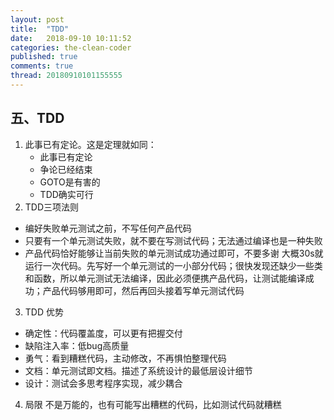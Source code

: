 ```yaml
---
layout: post
title:  "TDD"
date:   2018-09-10 10:11:52
categories: the-clean-coder
published: true
comments: true
thread: 20180910101155555
---
```

五、TDD
---

1. 此事已有定论。这是定理就如同：
    - 此事已有定论
    - 争论已经结束
    - GOTO是有害的
    - TDD确实可行
2. TDD三项法则
 - 编好失败单元测试之前，不写任何产品代码
 - 只要有一个单元测试失败，就不要在写测试代码；无法通过编译也是一种失败
 - 产品代码恰好能够让当前失败的单元测试成功通过即可，不要多谢
大概30s就运行一次代码。先写好一个单元测试的一小部分代码；很快发现还缺少一些类和函数，所以单元测试无法编译，因此必须便携产品代码，让测试能编译成功；产品代码够用即可，然后再回头接着写单元测试代码
3. TDD 优势
 - 确定性：代码覆盖度，可以更有把握交付
 - 缺陷注入率：低bug高质量
 - 勇气：看到糟糕代码，主动修改，不再惧怕整理代码
 - 文档：单元测试即文档。描述了系统设计的最低层设计细节
 - 设计：测试会多思考程序实现，减少耦合
4. 局限
不是万能的，也有可能写出糟糕的代码，比如测试代码就糟糕
